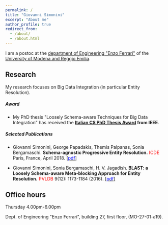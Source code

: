 ```yaml
---
permalink: /
title: "Giovanni Simonini"
excerpt: "About me"
author_profile: true
redirect_from: 
  - /about/
  - /about.html
---
```


I am a postoc at the [department of Engineering "Enzo Ferrari"](http://www.ingmo.unimore.it/site/en/home.html) of the [University of Modena and Reggio Emilia](http://www.unimore.it).

## Research
My research focuses on Big Data Integration (in particular Entity Resolution).

##### Award
- My PhD thesis "Loosely Schema-aware Techniques for Big Data Integration" has received the **[Italian CS PhD Thesis Award](http://sites.ieee.org/italy-cs/ieee-computer-society-italy-section-chapter-2016-phd-thesis-award/) from IEEE**.

##### Selected Publications
- Giovanni Simonini, George Papadakis, Themis Palpanas, Sonia Bergamaschi.
**Schema-agnostic Progressive Entity Resolution.**
<span style="color:red">ICDE</span> Paris, France, April 2018.
[[<span style="color:blue">pdf</span>]]()

- Giovanni Simonini, Sonia Bergamaschi, H. V. Jagadish.
**BLAST: a Loosely Schema-aware Meta-blocking Approach for Entity Resolution.**
<span style="color:red">PVLDB</span> 9(12): 1173-1184 (2016).
[[<span style="color:blue">pdf</span>]](http://stravanni.github.io/files/blast.pdf)

## Office hours
Thursday 4.00pm-6.00pm

Dept. of Engineering "Enzo Ferrari", building 27, first floor, (MO-27-01-a19).